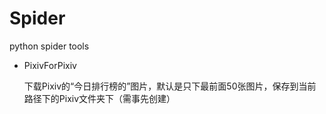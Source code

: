 # Spider
 python spider tools

- PixivForPixiv
 
  下载Pixiv的“今日排行榜的”图片，默认是只下最前面50张图片，保存到当前路径下的Pixiv文件夹下（需事先创建）
